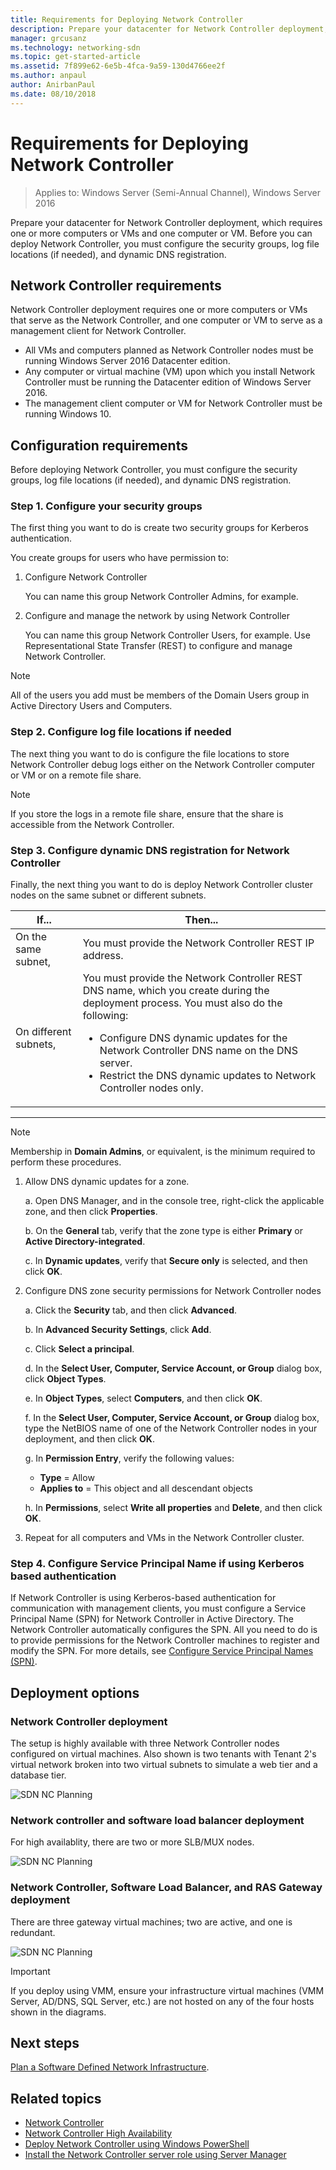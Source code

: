 ```yaml
---
title: Requirements for Deploying Network Controller
description: Prepare your datacenter for Network Controller deployment, which requires one or more computers or VMs and one computer or VM. Before you can deploy Network Controller, you must configure the security groups, log file locations (if needed), and dynamic DNS registration.
manager: grcusanz
ms.technology: networking-sdn
ms.topic: get-started-article
ms.assetid: 7f899e62-6e5b-4fca-9a59-130d4766ee2f
ms.author: anpaul
author: AnirbanPaul
ms.date: 08/10/2018
---
```

# Requirements for Deploying Network Controller

>Applies to: Windows Server (Semi-Annual Channel), Windows Server 2016

Prepare your datacenter for Network Controller deployment, which requires one or more computers or VMs and one computer or VM. Before you can deploy Network Controller, you must configure the security groups, log file locations (if needed), and dynamic DNS registration.


## Network Controller requirements

Network Controller deployment requires one or more computers or VMs that serve as the Network Controller, and one computer or VM to serve as a management client for Network Controller.

- All VMs and computers planned as Network Controller nodes must be running Windows Server 2016 Datacenter edition.
- Any computer or virtual machine (VM) upon which you install Network Controller must be running the Datacenter edition of Windows Server 2016.
- The management client computer or VM for Network Controller must be running Windows 10.


## Configuration requirements

Before deploying Network Controller, you must configure the security groups, log file locations (if needed), and dynamic DNS registration.

### Step 1. Configure your security groups

The first thing you want to do is create two security groups for Kerberos authentication.

You create groups for users who have permission to:

1. Configure Network Controller<p>You can name this group Network Controller Admins, for example.
2.  Configure and manage the network by using Network Controller<p>You can name this group Network Controller Users, for example. Use Representational State Transfer (REST) to configure and manage Network Controller.

>[!NOTE]
>All of the users you add must be members of the Domain Users group in Active Directory Users and Computers.

### Step 2. Configure log file locations if needed

The next thing you want to do is configure the file locations to store Network Controller debug logs either on the Network Controller computer or VM or on a remote file share.

>[!NOTE]
>If you store the logs in a remote file share, ensure that the share is accessible from the Network Controller.


### Step 3. Configure dynamic DNS registration for Network Controller

Finally, the next thing you want to do is deploy Network Controller cluster nodes on the same subnet or different subnets.


|         If...         |                                                                                                                                                         Then...                                                                                                                                                         |
|-----------------------|-------------------------------------------------------------------------------------------------------------------------------------------------------------------------------------------------------------------------------------------------------------------------------------------------------------------------|
|  On the same subnet,  |                                                                                                                                You must provide the Network Controller REST IP address.                                                                                                                                 |
| On different subnets, | You must provide the Network Controller REST DNS name, which you create during the deployment process. You must also do the following:<ul><li>Configure DNS dynamic updates for the Network Controller DNS name on the DNS server.</li><li>Restrict the DNS dynamic updates to Network Controller nodes only.</li></ul> |

---

> [!NOTE]
> Membership in **Domain Admins**, or equivalent, is the minimum required to perform these procedures.

1. Allow DNS dynamic updates for a zone.

   a. Open DNS Manager, and in the console tree, right-click the applicable zone, and then click **Properties**.

   b. On the **General** tab, verify that the zone type is either **Primary** or **Active Directory-integrated**.

   c. In **Dynamic updates**, verify that **Secure only** is selected, and then click **OK**.

2. Configure DNS zone security permissions for Network Controller nodes

   a.  Click the **Security** tab, and then click **Advanced**.

   b. In **Advanced Security Settings**, click **Add**.

   c. Click **Select a principal**.

   d. In the **Select User, Computer, Service Account, or Group** dialog box, click **Object Types**.

   e. In **Object Types**, select **Computers**, and then click **OK**.

   f. In the **Select User, Computer, Service Account, or Group** dialog box, type the NetBIOS name of one of the Network Controller nodes in your deployment, and then click **OK**.

   g. In **Permission Entry**, verify the following values:

      - **Type** = Allow
      - **Applies to** = This object and all descendant objects

   h. In **Permissions**, select **Write all properties** and **Delete**, and then click **OK**.

3. Repeat for all computers and VMs in the Network Controller cluster.

### Step 4. Configure Service Principal Name if using Kerberos based authentication

If Network Controller is using Kerberos-based authentication for communication with management clients, you must configure a Service Principal Name (SPN) for Network Controller in Active Directory. The Network Controller automatically configures the SPN. All you need to do is to provide permissions for the Network Controller machines to register and modify the SPN. For more details, see [Configure Service Principal Names (SPN)](https://docs.microsoft.com/windows-server/networking/sdn/security/kerberos-with-spn#configure-service-principal-names-spn).

## Deployment options

### Network Controller deployment

The setup is highly available with three Network Controller nodes  configured on virtual machines. Also shown is two tenants with Tenant 2's virtual network broken into two virtual subnets to simulate a web tier and a database tier.

![SDN NC Planning](../../media/Plan-a-Software-Defined-Network-Infrastructure/SDN-NC-Planning.png)

### Network controller and software load balancer deployment

For high availablity, there are two or more SLB/MUX nodes.

![SDN NC Planning](../../media/Plan-a-Software-Defined-Network-Infrastructure/SDN-SLB-Deployment.png)

### Network Controller, Software Load Balancer, and RAS Gateway deployment

There are three gateway virtual machines; two are active, and one is redundant.

![SDN NC Planning](../../media/Plan-a-Software-Defined-Network-Infrastructure/SDN-GW-Deployment.png)

>[!IMPORTANT]
>If you deploy using VMM, ensure your infrastructure virtual machines (VMM Server, AD/DNS, SQL Server, etc.) are not hosted on any of the four hosts shown in the diagrams.


## Next steps
[Plan a Software Defined Network Infrastructure](https://technet.microsoft.com/windows-server-docs/networking/sdn/plan/plan-a-software-defined-network-infrastructure).

## Related topics
- [Network Controller](../technologies/network-controller/Network-Controller.md)
- [Network Controller High Availability](../technologies/network-controller/network-controller-high-availability.md)
- [Deploy Network Controller using Windows PowerShell](../deploy/Deploy-Network-Controller-using-Windows-PowerShell.md)
- [Install the Network Controller server role using Server Manager](../technologies/network-controller/Install-the-Network-Controller-server-role-using-Server-Manager.md)
